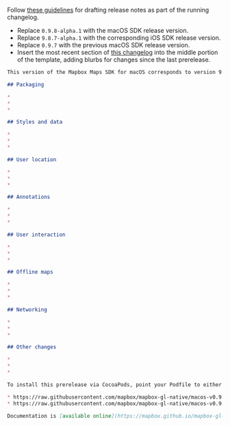 Follow [these guidelines](Release-notes-style-guide) for drafting release notes as part of the running changelog.

* Replace `0.9.8-alpha.1` with the macOS SDK release version.
* Replace `9.8.7-alpha.1` with the corresponding iOS SDK release version.
* Replace `0.9.7` with the previous macOS SDK release version.
* Insert the most recent section of [this changelog](https://github.com/mapbox/mapbox-gl-native/blob/master/platform/macos/CHANGELOG.md) into the middle portion of the template, adding blurbs for changes since the last prerelease.

```markdown
This version of the Mapbox Maps SDK for macOS corresponds to version 9.8.7-alpha.1 of the Mapbox Maps SDK for iOS. [Changes](https://github.com/mapbox/mapbox-gl-native/compare/macos-v0.9.7...macos-v0.9.8-alpha.1) since [macos-v0.9.7](https://github.com/mapbox/mapbox-gl-native/releases/tag/macos-v0.9.7):

## Packaging

* 
* 
* 

## Styles and data

* 
* 
* 

## User location

* 
* 
* 

## Annotations

* 
* 
* 

## User interaction

* 
* 
* 

## Offline maps

* 
* 
* 

## Networking

* 
* 
* 

## Other changes

* 
* 
* 

To install this prerelease via CocoaPods, point your Podfile to either of these URLs:

* https://raw.githubusercontent.com/mapbox/mapbox-gl-native/macos-v0.9.8-alpha.1/platform/macos/Mapbox-macOS-SDK.podspec
* https://raw.githubusercontent.com/mapbox/mapbox-gl-native/macos-v0.9.8-alpha.1/platform/macos/Mapbox-macOS-SDK-symbols.podspec

Documentation is [available online](https://mapbox.github.io/mapbox-gl-native/macos/0.9.8-alpha.1/) or as part of the download.
```